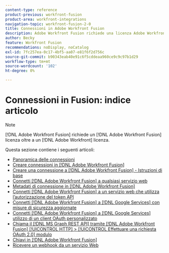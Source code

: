 ```yaml
---
content-type: reference
product-previous: workfront-fusion
product-area: workfront-integrations
navigation-topic: workfront-fusion-2-0
title: Connessioni in Adobe Workfront Fusion
description: Adobe Workfront Fusion richiede una licenza Adobe Workfront Fusion oltre a una licenza Adobe Workfront.
author: Becky
feature: Workfront Fusion
recommendations: noDisplay, noCatalog
exl-id: 7fc257ea-0c17-4bf5-aa07-e81f6f2d756c
source-git-commit: b90343eab40e91c6f5cddeaa960ce9c9c97b1d29
workflow-type: tm+mt
source-wordcount: '102'
ht-degree: 0%

---
```


# Connessioni in Fusion: indice articolo

<!-- Audited: 3/2024-->

>[!NOTE]
>
>[!DNL Adobe Workfront Fusion] richiede un [!DNL Adobe Workfront Fusion] licenza oltre a un [!DNL Adobe Workfront] licenza.

Questa sezione contiene i seguenti articoli:

* [Panoramica delle connessioni](../../workfront-fusion/connections/about-connecting-wf-fusion-to-app-or-service.md)
* [Creare connessioni in [!DNL Adobe Workfront Fusion]](../../workfront-fusion/connections/connection-instruction-toc.md)
* [Creare una connessione a [!DNL Adobe Workfront Fusion] - Istruzioni di base](../../workfront-fusion/connections/connect-to-fusion-general.md)
* [Connetti [!DNL Adobe Workfront Fusion] a qualsiasi servizio web](../../workfront-fusion/connections/connect-wf-fusion-to-any-web-service.md)
* [Metadati di connessione in [!DNL Adobe Workfront Fusion]](/help/quicksilver/workfront-fusion/connections/connection-metadata.md)
* [Connetti [!DNL Adobe Workfront Fusion] a un servizio web che utilizza l’autorizzazione del token API](../../workfront-fusion/connections/connect-wf-web-service-uses-api-token-auth.md)
* [Connetti [!DNL Adobe Workfront Fusion] a [!DNL Google Services] con misure di sicurezza aggiornate](../../workfront-fusion/connections/connect-to-google-with-new-security-measures.md)
* [Connetti [!DNL Adobe Workfront Fusion] a [!DNL Google Services] utilizzo di un client OAuth personalizzato](../../workfront-fusion/connections/connect-fusion-to-google-using-oauth.md)
* [Chiama il [!DNL MS Graph REST API] tramite [!DNL Adobe Workfront Fusion] [!UICONTROL HTTP] > [!UICONTROL Effettuare una richiesta OAuth 2.0] modulo](../../workfront-fusion/connections/call-the-ms-graph-rest-api.md)
* [Chiavi in [!DNL Adobe Workfront Fusion]](../../workfront-fusion/connections/keys.md)
* [Ricevere un webhook da un servizio Web](../../workfront-fusion/connections/receive-a-webhook-from-a-web-service.md)
